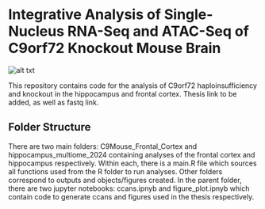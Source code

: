 #  Integrative Analysis of Single-Nucleus RNA-Seq and ATAC-Seq of C9orf72 Knockout Mouse Brain
![alt txt](https://github.com/user-attachments/assets/6b216559-61d7-4f75-99d1-be5d9df5c233)

This repository contains code for the analysis of C9orf72 haploinsufficiency and knockout in the hippocampus and frontal cortex. Thesis link to be added, as well as fastq link.

## Folder Structure 
There are two main folders: C9Mouse_Frontal_Cortex and hippocampus_multiome_2024 containing analyses of the frontal cortex and hippocampus respectively. Within each, there is a main.R file which sources all functions used from the R folder to run analyses. Other folders correspond to outputs and objects/figures created.
In the parent folder, there are two jupyter notebooks: ccans.ipnyb and figure_plot.ipnyb which contain code to generate ccans and figures used in the thesis respectively.  

